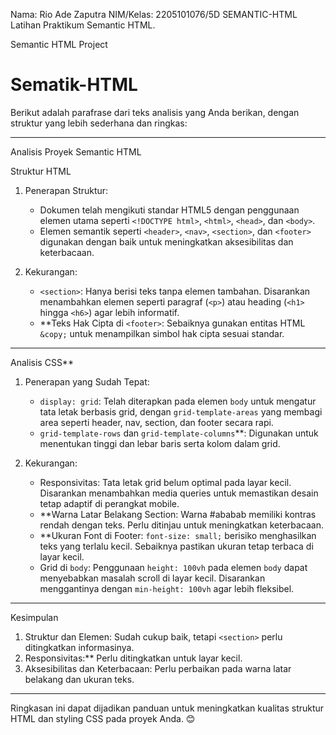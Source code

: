 Nama: Rio Ade Zaputra
NIM/Kelas: 2205101076/5D
SEMANTIC-HTML
Latihan Praktikum Semantic HTML.

Semantic HTML Project
# Sematik-HTML
Berikut adalah parafrase dari teks analisis yang Anda berikan, dengan struktur yang lebih sederhana dan ringkas:

---

Analisis Proyek Semantic HTML

Struktur HTML
1. Penerapan Struktur:
   - Dokumen telah mengikuti standar HTML5 dengan penggunaan elemen utama seperti `<!DOCTYPE html>`, `<html>`, `<head>`, dan `<body>`.
   - Elemen semantik seperti `<header>`, `<nav>`, `<section>`, dan `<footer>` digunakan dengan baik untuk meningkatkan aksesibilitas dan keterbacaan.

2. Kekurangan:
   - `<section>`: Hanya berisi teks tanpa elemen tambahan. Disarankan menambahkan elemen seperti paragraf (`<p>`) atau heading (`<h1>` hingga `<h6>`) agar lebih informatif.
   - **Teks Hak Cipta di `<footer>`: Sebaiknya gunakan entitas HTML `&copy;` untuk menampilkan simbol hak cipta sesuai standar.

---

Analisis CSS**
1. Penerapan yang Sudah Tepat:
   - `display: grid`: Telah diterapkan pada elemen `body` untuk mengatur tata letak berbasis grid, dengan `grid-template-areas` yang membagi area seperti header, nav, section, dan footer secara rapi.
   - `grid-template-rows` dan `grid-template-columns`**: Digunakan untuk menentukan tinggi dan lebar baris serta kolom dalam grid.

2. Kekurangan:
   - Responsivitas: Tata letak grid belum optimal pada layar kecil. Disarankan menambahkan media queries untuk memastikan desain tetap adaptif di perangkat mobile.
   - **Warna Latar Belakang Section: Warna #ababab memiliki kontras rendah dengan teks. Perlu ditinjau untuk meningkatkan keterbacaan.
   - **Ukuran Font di Footer: `font-size: small;` berisiko menghasilkan teks yang terlalu kecil. Sebaiknya pastikan ukuran tetap terbaca di layar kecil.
   - Grid di `body`: Penggunaan `height: 100vh` pada elemen `body` dapat menyebabkan masalah scroll di layar kecil. Disarankan menggantinya dengan `min-height: 100vh` agar lebih fleksibel.

---

Kesimpulan
1. Struktur dan Elemen: Sudah cukup baik, tetapi `<section>` perlu ditingkatkan informasinya.
2. Responsivitas:** Perlu ditingkatkan untuk layar kecil.
3. Aksesibilitas dan Keterbacaan: Perlu perbaikan pada warna latar belakang dan ukuran teks.

---

Ringkasan ini dapat dijadikan panduan untuk meningkatkan kualitas struktur HTML dan styling CSS pada proyek Anda. 😊
